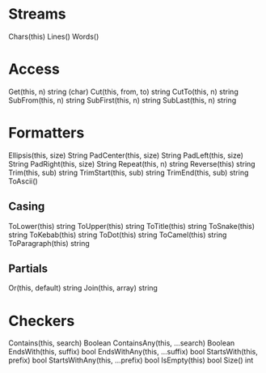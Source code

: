 # Streams

Chars(this)
Lines()
Words()

# Access

Get(this, n) string (char)
Cut(this, from, to) string
CutTo(this, n) string
SubFrom(this, n) string
SubFirst(this, n) string
SubLast(this, n) string

# Formatters

Ellipsis(this, size) String
PadCenter(this, size) String
PadLeft(this, size) String
PadRight(this, size) String
Repeat(this, n) string
Reverse(this) string
Trim(this, sub) string
TrimStart(this, sub) string
TrimEnd(this, sub) string
ToAscii()

## Casing

ToLower(this) string
ToUpper(this) string
ToTitle(this) string
ToSnake(this) string
ToKebab(this) string
ToDot(this) string
ToCamel(this) string
ToParagraph(this) string

## Partials

Or(this, default) string
Join(this, array) string

# Checkers

Contains(this, search) Boolean
ContainsAny(this, ...search) Boolean
EndsWith(this, suffix) bool
EndsWithAny(this, ...suffix) bool
StartsWith(this, prefix) bool
StartsWithAny(this, ...prefix) bool
IsEmpty(this) bool
Size() int
